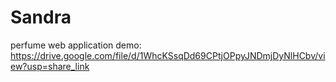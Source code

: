 # Sandra
perfume web application
demo:
https://drive.google.com/file/d/1WhcKSsqDd69CPtjOPpyJNDmjDyNlHCbv/view?usp=share_link
